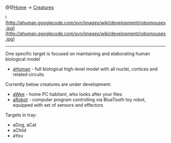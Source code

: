 @@[Home](Home.md) -> [Creatures](Creatures.md)

![http://ahuman.googlecode.com/svn/images/wiki/development/robomouses.jpg](http://ahuman.googlecode.com/svn/images/wiki/development/robomouses.jpg)

---


One specific target is focused on maintaining and elaborating human biological model
  * [aHuman](aHumanTarget.md) - full biological high-level model with all nuclei, cortices and related circuits

Currently below creatures are under development:
  * [aWee](aWeeTarget.md) - home PC habitant, who looks after your files
  * [aRobot](aRobotTarget.md) - computer program controlling via BlueTooth toy robot, equipped with set of sensors and effectors

Targets in tray:
  * aDog, aCat
  * aChild
  * aYou